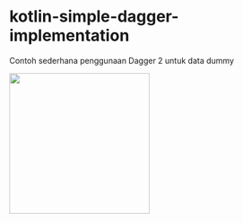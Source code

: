 # kotlin-simple-dagger-implementation
Contoh sederhana penggunaan Dagger 2 untuk data dummy

<img src="https://media.giphy.com/media/3NgkKbePMv0Afsc9Mo/giphy.gif" width="250" height="250" />
